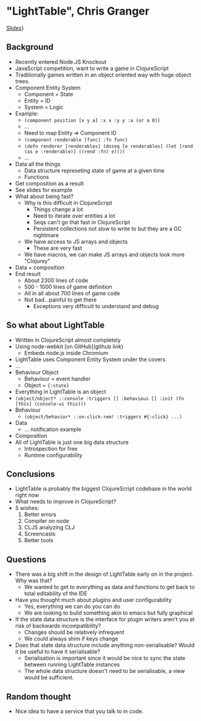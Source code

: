 # "LightTable", Chris Granger #
[Slides](../slides/...)}

## Background ##
* Recently entered Node.JS Knockout
* JavaScript competition, want to write a game in ClojureScript
* Traditionally games written in an object oriented way with huge
  object trees.
* Component Entity System
  * Component = State
  * Entity = ID
  * System = Logic
* Example:
  * `(component position [x y a]
      :x x
      :y y
      :a (or a 0))`
  * ...
  * Need to map Entity => Component ID
  * `(component renderable [func]
      :fn func)`
  * `(defn renderer [renderables]
      (doseq [e renderables]
      (let [rend (as e :renderable)]
      ((rend :fn) e))))`
  * ...
* Data all the things
  * Data structure represeting state of game at a given time
  * Functions
* Get composition as a result
* See slides for example
* What about being fast?
  * Why is this difficult in ClojureScript
    * Things change a lot
    * Need to iterate over entities a lot
    * Seqs can't go that fast in ClojureScript
    * Persistent collections not slow to write to but they are a GC nightmare
  * We have access to JS arrays and objects
    * These are very fast
  * We have macros, we can make JS arrays and objects look more "Clojurey"
* Data + composition
* End result
  * About 2300 lines of code
  * 500 - 1000 lines of game definition
  * All in all about 700 lines of game code
  * Not bad...painful to get there
    * Exceptions very difficult to understand and debug

## So what about LightTable ##
* Written in ClojureScript almost completely
* Using node-webkit [on GitHub](github link)
  * Embeds node.js inside Chromium
* LightTable uses Component Entity System under the covers
* ...
* Behaviour Object
  * Behaviour = event handler
  * Object = `{:state}`
* Everything in LightTable is an object
* `(object/object* ::console
    :triggers []
    :behavious []
    :init (fn [this]
        (console-ui this)))`
* Behaviour
  * `(object/behavior* ::on-click-rem!
        :triggers #{:click} ...)`
* Data
  * ... notification example
* Composition
* All of LightTable is just one big data structure
  * Introspection for free
  * Runtime configurability

## Conclusions ##
* LightTable is probably the biggest ClojureScript codebase in the
  world right now
* What needs to improve in ClojureScript?
* 5 wishes:
  1. Better errors
  2. Compiler on node
  3. CLJS analyzing CLJ
  4. Screencasts
  5. Better tools

## Questions ##
* There was a big shift in the design of LightTable early on in the
  project. Why was that?
  * We wanted to get to everything as data and functions to get back
    to total editability of the IDE
* Have you thought much about plugins and user configurability
  * Yes, everything we can do you can do
  * We are looking to build something akin to emacs but fully graphical
* If the state data structure is the interface for plugin writers
  aren't you at risk of backwards incompatibility?
  * Changes should be relatively infrequent
  * We could always shim if keys change
* Does that state data structure include anything non-serialisable?
  Would it be useful to have it serialisable?
  * Serialisation is important since it would be nice to sync the
    state between running LightTable instances
  * The whole data structure doesn't need to be serialisable, a view
    would be sufficient.

## Random thought ##
* Nice idea to have a service that you talk to in code.
